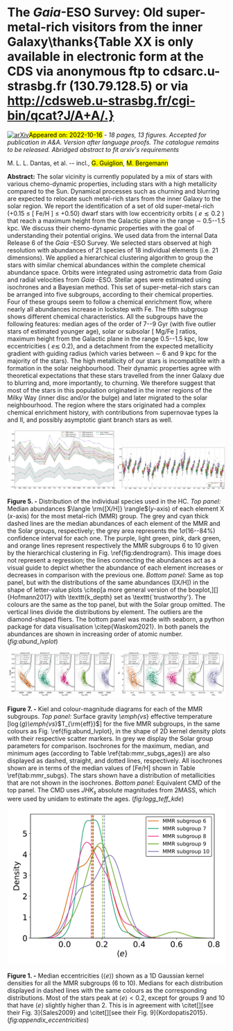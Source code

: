 <div class="macros" style="visibility:hidden;">
$\newcommand{\ensuremath}{}$
$\newcommand{\xspace}{}$
$\newcommand{\object}[1]{\texttt{#1}}$
$\newcommand{\farcs}{{.}''}$
$\newcommand{\farcm}{{.}'}$
$\newcommand{\arcsec}{''}$
$\newcommand{\arcmin}{'}$
$\newcommand{\ion}[2]{#1#2}$
$\newcommand{\textsc}[1]{\textrm{#1}}$
$\newcommand{\hl}[1]{\textrm{#1}}$
$\newcommand$</div>

<div class="macros" style="visibility:hidden;">
$\newcommand{\ensuremath}{}$
$\newcommand{\xspace}{}$
$\newcommand{\object}[1]{\texttt{#1}}$
$\newcommand{\farcs}{{.}''}$
$\newcommand{\farcm}{{.}'}$
$\newcommand{\arcsec}{''}$
$\newcommand{\arcmin}{'}$
$\newcommand{\ion}[2]{#1#2}$
$\newcommand{\textsc}[1]{\textrm{#1}}$
$\newcommand{\hl}[1]{\textrm{#1}}$
$\newcommand$</div>



<div id="title">

# The _Gaia_-ESO Survey: Old super-metal-rich visitors from the inner Galaxy\thanks{Table XX is only available in electronic form at the CDS via anonymous ftp to cdsarc.u-strasbg.fr (130.79.128.5) or via http://cdsweb.u-strasbg.fr/cgi-bin/qcat?J/A+A/.}

</div>
<div id="comments">

[![arXiv](https://img.shields.io/badge/arXiv-2210.08510-b31b1b.svg)](https://arxiv.org/abs/2210.08510)<mark>Appeared on: 2022-10-16</mark> - _18 pages, 13 figures. Accepted for publication in A&A. Version after language proofs. The catalogue remains to be released. Abridged abstract to fit arxiv's requirements_

</div>
<div id="authors">

M. L. L. Dantas, et al. -- incl., <mark><mark>G. Guiglion</mark></mark>, <mark><mark>M. Bergemann</mark></mark>

</div>
<div id="abstract">

**Abstract:** The solar vicinity is currently populated by a mix of stars with various chemo-dynamic properties, including stars with a high metallicity compared to the Sun. Dynamical processes such as churning and blurring are expected to relocate such metal-rich stars from the inner Galaxy to the solar region. We report the identification of a set of old   super-metal-rich (+0.15 $\leq$ [ Fe/H ] $\leq$ +0.50) dwarf stars with low eccentricity orbits ( $e \lesssim 0.2$ ) that reach a maximum height from the Galactic plane in the range $\sim$ 0.5--1.5 kpc. We discuss their chemo-dynamic properties with the goal of understanding their potential origins. We used data from the internal Data Release 6 of the _Gaia_ -ESO Survey. We selected stars observed at high resolution with abundances of 21 species of 18 individual elements (i.e. 21 dimensions). We applied a hierarchical clustering algorithm to group the stars with similar chemical abundances within the complete chemical abundance space. Orbits were integrated using astrometric data from _Gaia_ and radial velocities from _Gaia_ -ESO. Stellar ages were estimated using isochrones and a Bayesian method. This set of super-metal-rich stars can be arranged into five subgroups, according to their chemical properties. Four of these groups seem to follow a chemical enrichment flow, where nearly all abundances increase in lockstep with Fe. The fifth subgroup shows different chemical characteristics. All the subgroups have the following features: median ages of the order of 7--9 Gyr (with five outlier stars of estimated younger age), solar or subsolar [ Mg/Fe ] ratios, maximum height from the Galactic plane in the range 0.5--1.5 kpc, low eccentricities ( $e\lesssim$ 0.2), and a detachment from the expected metallicity gradient with guiding radius (which varies between $\sim$ 6 and 9 kpc for the majority of the stars). The high metallicity of our stars is incompatible with a formation in the solar neighbourhood. Their dynamic properties agree with theoretical expectations that these stars travelled from the inner Galaxy due to blurring and, more importantly, to churning. We therefore suggest that most of the stars in this population originated in the inner regions of the Milky Way (inner disc and/or the bulge) and later migrated to the solar neighbourhood. The region  where the stars originated had a complex chemical enrichment history, with contributions from supernovae types Ia and II, and possibly asymptotic giant branch stars as well.

</div>

<div id="div_fig1">

<img src="tmp_2210.08510/./figs/group_mmr_v2.png" alt="Fig5.1" width="50%"/><img src="tmp_2210.08510/./figs/mmr_subgroups_lvplots.png" alt="Fig5.2" width="50%"/>

**Figure 5. -** Distribution of the individual species used in the HC. _Top panel:_ Median abundances $\langle \rm{[X/H]} \rangle$($y$-axis) of each element X ($x$-axis) for the most metal-rich (MMR) group. The grey and cyan thick dashed lines are the median abundances of each element of the MMR and the Solar groups, respectively; the grey area represents the  1$\sigma$(16--84\%) confidence interval for each one. The purple, light green, pink, dark green, and orange lines represent respectively the MMR subgroups 6 to 10 given by the hierarchical clustering in Fig. \ref{fig:dendrogram}. This image does not represent a regression; the lines connecting the abundances act as a visual guide to depict whether the abundance of each element increases or decreases in comparison with the previous one. _Bottom panel:_ Same as  top panel, but with the distributions of the same abundances ([X/H]) in the shape of letter-value plots \citep[a more general version of the boxplot,][]{Hofmann2017} with \texttt{k\_depth} set as \texttt{`trustworthy'}. The colours are the same as the top panel, but with the Solar group omitted. The vertical lines divide the distributions by element. The outliers are the diamond-shaped fliers. The bottom panel was made with seaborn, a python package for data visualisation \citep{Waskom2021}. In both panels the abundances are shown in increasing order of atomic number. (*fig:abund_lvplot*)

</div>
<div id="div_fig2">

<img src="tmp_2210.08510/./figs/MMR_solar_logg_teff_track_kde_ages.png" alt="Fig7.1" width="50%"/><img src="tmp_2210.08510/./figs/MMR_solar_k_jk_track_kde_ages.png" alt="Fig7.2" width="50%"/>

**Figure 7. -** Kiel and colour-magnitude diagrams for each of the MMR subgroups. *Top panel:* Surface gravity *\emph{vs*} effective temperature [$\log(g)$*\emph{vs*}$T_{\rm{eff}}$] for the five MMR subgroups, in the same colours as Fig. \ref{fig:abund_lvplot}, in the shape of 2D kernel density plots with their respective scatter markers. In grey we display the Solar group parameters for comparison. Isochrones for the maximum, median, and minimum ages (according to Table \ref{tab:mmr_subgs_ages}) are also displayed as dashed, straight, and dotted lines, respectively. All isochrones shown are in terms of the median values of [Fe/H] shown in Table \ref{tab:mmr_subgs}. The stars  shown  have a distribution of metallicities that are not shown in the isochrones. *Bottom panel*: Equivalent CMD of the top panel. The CMD uses *JHK$_s$* absolute magnitudes from 2MASS, which were used by unidam to estimate the ages. (*fig:logg_teff_kde*)

</div>
<div id="div_fig3">

<img src="tmp_2210.08510/./figs/eccentricities.png" alt="Fig1" width="100%"/>

**Figure 1. -** Median eccentricities ($\langle e \rangle$) shown as a 1D Gaussian kernel densities for all the MMR subgroups (6 to 10). Medians for each distribution displayed in dashed lines with the same colours as the corresponding distributions. Most of the stars peak at $\langle e \rangle < 0.2$, except for groups 9 and 10 that have $\langle e \rangle$ slightly higher than 2. This is in agreement with \citet[][see their Fig. 3]{Sales2009} and \citet[][see their Fig. 9]{Kordopatis2015}. (*fig:appendix_eccentricities*)

</div>